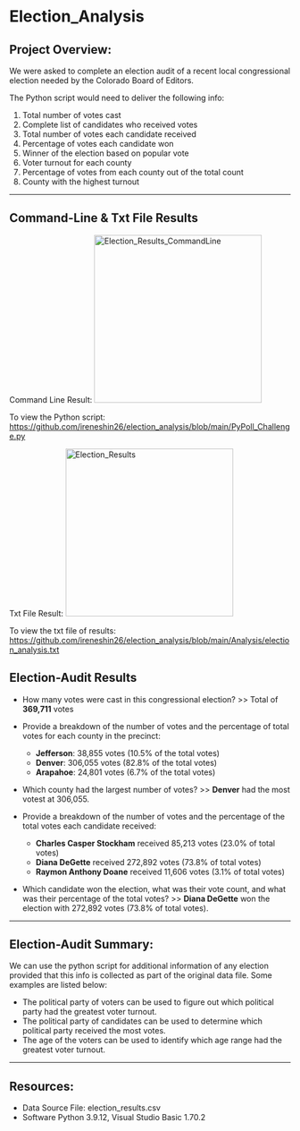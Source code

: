 # Election_Analysis

## **Project Overview:**
We were asked to complete an election audit of a recent local congressional election needed by the Colorado Board of Editors.

The Python script would need to deliver the following info:

1. Total number of votes cast
2. Complete list of candidates who received votes
3. Total number of votes each candidate received
4. Percentage of votes each candidate won
5. Winner of the election based on popular vote
6. Voter turnout for each county
7. Percentage of votes from each county out of the total count
8. County with the highest turnout


***

## **Command-Line & Txt File Results**

Command Line Result: 
    <img width="300" alt="Election_Results_CommandLine" src="https://user-images.githubusercontent.com/110875578/188070152-94e29dc0-a37f-4460-a9fe-cd21a72fc2d9.png">

To view the Python script: https://github.com/ireneshin26/election_analysis/blob/main/PyPoll_Challenge.py 

Txt File Result:
    <img width="300" alt="Election_Results" src="https://user-images.githubusercontent.com/110875578/188069021-bfbc8a4d-74b8-4d35-8a65-fec87e92d0a3.png">

To view the txt file of results: https://github.com/ireneshin26/election_analysis/blob/main/Analysis/election_analysis.txt 

## **Election-Audit Results**
* How many votes were cast in this congressional election? >> Total of **369,711** votes
* Provide a breakdown of the number of votes and the percentage of total votes for each county in the precinct:
    * **Jefferson**: 38,855 votes (10.5% of the total votes)
    * **Denver**: 306,055 votes (82.8% of the total votes)
    * **Arapahoe**: 24,801 votes (6.7% of the total votes)
* Which county had the largest number of votes? >> **Denver** had the most votest at 306,055.
* Provide a breakdown of the number of votes and the percentage of the total votes each candidate received:
    * **Charles Casper Stockham** received 85,213 votes (23.0% of total votes)
    * **Diana DeGette** received 272,892 votes (73.8% of total votes)
    * **Raymon Anthony Doane** received 11,606 votes (3.1% of total votes)

* Which candidate won the election, what was their vote count, and what was their percentage of the total votes? >> **Diana DeGette** won the election with 272,892 votes (73.8% of total votes).


***

## Election-Audit Summary: 

We can use the python script for additional information of any election provided that this info is collected as part of the original data file. Some examples are listed below:
* The political party of voters can be used to figure out which political party had the greatest voter turnout.
* The political party of candidates can be used to determine which political party received the most votes.
* The age of the voters can be used to identify which age range had the greatest voter turnout. 

*** 
## **Resources:**
* Data Source File: election_results.csv
* Software Python 3.9.12, Visual Studio Basic 1.70.2 

